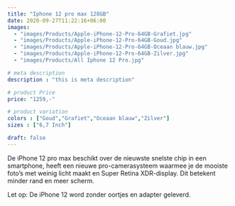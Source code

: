 ```yaml
---
title: "Iphone 12 pro max 128GB"
date: 2020-09-27T11:22:16+06:00
images: 
  - "images/Products/Apple-iPhone-12-Pro-64GB-Grafiet.jpg"
  - "images/Products/Apple-iPhone-12-Pro-64GB-Goud.jpg"
  - "images/Products/Apple-iPhone-12-Pro-64GB-Oceaan blauw.jpg"
  - "images/Products/Apple-iPhone-12-Pro-64GB-Zilver.jpg"
  - "images/Products/All Iphone 12 Pro.jpg"

# meta description
description : "this is meta description"

# product Price
price: "1259,-"

# product variation
colors : ["Goud","Grafiet","Oceaan blauw","Zilver"]
sizes : ["6,7 Inch"]

draft: false
---
```


De iPhone 12 pro max beschikt over de nieuwste snelste chip in een smartphone, heeft een nieuwe pro-camerasysteem waarmee je de mooiste foto’s met weinig licht maakt en Super Retina XDR-display. Dit betekent minder rand en meer scherm.  

Let op: De iPhone 12 word zonder oortjes en adapter geleverd.
 